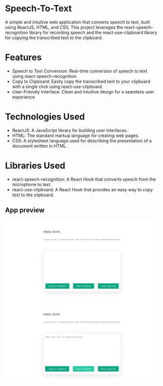 # Speech-To-Text

A simple and intuitive web application that converts speech to text, built using ReactJS, HTML, and CSS. This project leverages the react-speech-recognition library for recording speech and the react-use-clipboard library for copying the transcribed text to the clipboard.

# Features

* Speech to Text Conversion: Real-time conversion of speech to text using react-speech-recognition.
* Copy to Clipboard: Easily copy the transcribed text to your clipboard with a single click using react-use-clipboard.
* User-Friendly Interface: Clean and intuitive design for a seamless user experience


# Technologies Used

* ReactJS: A JavaScript library for building user interfaces.
* HTML: The standard markup language for creating web pages.
* CSS: A stylesheet language used for describing the presentation of a document written in HTML.

# Libraries Used

* react-speech-recognition: A React Hook that converts speech from the microphone to text.
* react-use-clipboard: A React Hook that provides an easy way to copy text to the clipboard.

## App preview
![image](https://github.com/amitprasad1403/speech-to-text/blob/main/STT.png)
![image](https://github.com/amitprasad1403/speech-to-text/blob/main/STT1.png)
